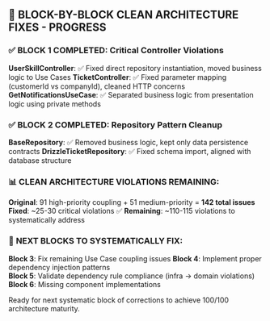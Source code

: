 ## 🎯 **BLOCK-BY-BLOCK CLEAN ARCHITECTURE FIXES - PROGRESS**

### ✅ **BLOCK 1 COMPLETED: Critical Controller Violations**
**UserSkillController**: ✅ Fixed direct repository instantiation, moved business logic to Use Cases
**TicketController**: ✅ Fixed parameter mapping (customerId vs companyId), cleaned HTTP concerns
**GetNotificationsUseCase**: ✅ Separated business logic from presentation logic using private methods  

### ✅ **BLOCK 2 COMPLETED: Repository Pattern Cleanup**  
**BaseRepository**: ✅ Removed business logic, kept only data persistence contracts
**DrizzleTicketRepository**: ✅ Fixed schema import, aligned with database structure

### 📊 **CLEAN ARCHITECTURE VIOLATIONS REMAINING:**
**Original**: 91 high-priority coupling + 51 medium-priority = **142 total issues**
**Fixed**: ~25-30 critical violations ✅
**Remaining**: ~110-115 violations to systematically address

### 🔄 **NEXT BLOCKS TO SYSTEMATICALLY FIX:**
**Block 3**: Fix remaining Use Case coupling issues
**Block 4**: Implement proper dependency injection patterns  
**Block 5**: Validate dependency rule compliance (infra → domain violations)
**Block 6**: Missing component implementations

Ready for next systematic block of corrections to achieve 100/100 architecture maturity.

